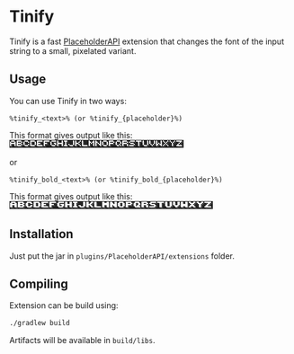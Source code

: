 # Tinify

Tinify is a fast [PlaceholderAPI](https://www.spigotmc.org/resources/6245)
extension that changes the font of the input string to a small, pixelated variant.

## Usage

You can use Tinify in two ways:

```
%tinify_<text>% (or %tinify_{placeholder}%)
```

This format gives output like this:
![thin letter example](assets/letters.png)

or

```
%tinify_bold_<text>% (or %tinify_bold_{placeholder}%)
```

This format gives output like this:
![bold letter example](assets/letters-bold.png)

## Installation

Just put the jar in `plugins/PlaceholderAPI/extensions` folder.

## Compiling

Extension can be build using:

```bash
./gradlew build
```

Artifacts will be available in `build/libs`.
